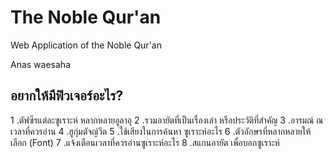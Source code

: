 # The Noble Qur'an
Web Application of the Noble Qur'an

Anas waesaha


##  อยากให้มีฟิวเจอร์อะไร?
1 .ตัฟซีรแต่ละซูเราะห์ หลากหลายอูลาอุ
2 .รวมอายัตที่เป็นเรื่องเล่า หรือประวัติที่สำคัญ
3 .อารมณ์ ณ เวลาที่ควรอ่าน 
4 .ฮูกุ่มตัจญ์วีด
5 .ใช้เสียงในการค้นหา ซูเราะห์อะไร
6 .ตัวอักษรที่หลากหลายให้เลือก (Font)
7 .แจ้งเตือนเวลาที่ควรอ่านซูเราะห์อะไร
8 .สแกนอายัต เพื่อบอกซูเราะห์

